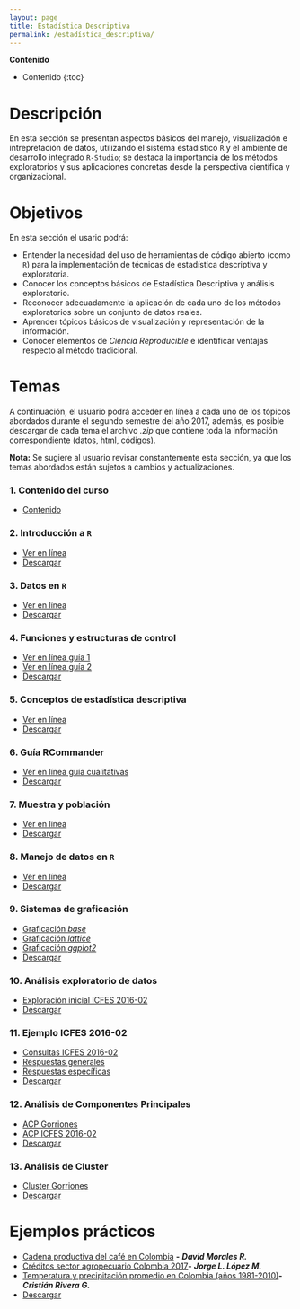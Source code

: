 ```yaml
---
layout: page
title: Estadística Descriptiva 
permalink: /estadística_descriptiva/
---
```


**Contenido**

* Contenido
{:toc}

# Descripción

En esta sección se presentan aspectos básicos del manejo, visualización e intrepretación de datos, utilizando el sistema estadístico `R` y el ambiente de desarrollo integrado `R-Studio`; se destaca la importancia de los métodos exploratorios y sus aplicaciones concretas desde la perspectiva científica y organizacional.

# Objetivos

En esta sección el usario podrá:

  + Entender la necesidad del uso de herramientas de código abierto (como `R`) para la implementación de técnicas de estadística descriptiva y exploratoria.
  + Conocer los conceptos básicos de Estadística Descriptiva y análisis exploratorio.
  + Reconocer adecuadamente la aplicación de cada uno de los métodos exploratorios sobre un conjunto de datos reales.
  + Aprender tópicos básicos de visualización y representación de la información.
  + Conocer elementos de _Ciencia Reproducible_ e identificar ventajas respecto al método tradicional.

# Temas

A continuación, el usuario podrá acceder en línea a cada uno de los tópicos abordados durante el segundo semestre del año 2017, además, es posible descargar de cada tema el archivo _.zip_ que contiene toda la información correspondiente (datos, html, códigos).

**Nota:** Se sugiere al usuario revisar constantemente esta sección, ya que los temas abordados están sujetos a cambios y actualizaciones.

### 1. Contenido del curso

- [Contenido](/guias_descriptiva/Contenido_Descriptiva.pdf)

### 2. Introducción a `R`

- [Ver en línea](/guias_descriptiva/1_Introduc_R.html)
- [Descargar](/guias_descriptiva/download/1_Introduc_R.html.zip)

### 3. Datos en `R`

- [Ver en línea](/guias_descriptiva/2_Datos_R.html)
- [Descargar](/guias_descriptiva/2_Datos_R.html.zip)

### 4. Funciones y estructuras de control

- [Ver en línea guía 1](/guias_descriptiva/3_FunECtrl_R.html)
- [Ver en línea guía 2](/guias_descriptiva/3.1_Funciones.html)
- [Descargar](/guias_descriptiva/download/funciones.zip)

### 5. Conceptos de estadística descriptiva

- [Ver en línea](/guias_descriptiva/4_Conceptos.html)
- [Descargar](/guias_descriptiva/download/4_Conceptos.html.zip)

### 6. Guía RCommander 

- [Ver en línea guía cualitativas](/guias_descriptiva/5_Guia_Rcmdr1.html)
- [Descargar](/guias_descriptiva/download/5_Guia_Rcmdr1.html.zip)

### 7. Muestra y población

- [Ver en línea](/guias_descriptiva/6_MuestraPobl.html)
- [Descargar](/guias_descriptiva/download/6_MuestraPobl.html.zip)

### 8. Manejo de datos en `R`

- [Ver en línea](/guias_descriptiva/7_ManejoDatosR.html)
- [Descargar](/guias_descriptiva/download/7_ManejoDatosR.zip)

### 9. Sistemas de graficación

- [Graficación _base_](/guias_descriptiva/8_GraficacionBase.html)
- [Graficación _lattice_](/guias_descriptiva/9_Graf_lattice.html)
- [Graficación _ggplot2_](/guias_descriptiva/10_Graf_ggplot.html)
- [Descargar](/guias_descriptiva/download/SistemasGraficacion.zip)

### 10. Análisis exploratorio de datos

- [Exploración inicial ICFES 2016-02](/guias_descriptiva/11_Icfes_2016_02.html)
- [Descargar](/guias_descriptiva/download/ExploracionInicial.zip)

### 11. Ejemplo ICFES 2016-02

- [Consultas ICFES 2016-02](/guias_descriptiva/11.1_Consultas_icfes_2016_02.pdf)
- [Respuestas generales](/guias_descriptiva/12_RespuestasIcfes16_2.html)
- [Respuestas específicas](/guias_descriptiva/12.1_RespuestasIcfes16_2.html)
- [Descargar](/guias_descriptiva/download/EjemploPracticoIcfes.zip)

### 12. Análisis de Componentes Principales

- [ACP Gorriones](/guias_descriptiva/13_ACP_Gorriones.pdf)
- [ACP ICFES 2016-02](/guias_descriptiva/13.1_ACP_ICFES_2016_02.html)
- [Descargar](/guias_descriptiva/download/ACP.zip)

### 13. Análisis de Cluster

- [Cluster Gorriones](/guias_descriptiva/14_Cluster.html)
- [Descargar](/guias_descriptiva/download/cluster.zip)

# Ejemplos prácticos

- [Cadena productiva del café en Colombia](/guias_descriptiva/Cafe_David.html) **-** ***David Morales R.***
- [Créditos sector agropecuario Colombia 2017](/guias_descriptiva/Creditos_Leo.html)**-** ***Jorge L. López M.***
- [Temperatura y precipitación promedio en Colombia (años 1981-2010)](/guias_descriptiva/TempPrec_Cristian.html)**-** ***Cristián Rivera G.***
- [Descargar](/guias_descriptiva/download/ejemplos.zip)
